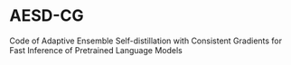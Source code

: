 # AESD-CG
 Code of Adaptive Ensemble Self-distillation with Consistent Gradients for Fast Inference of Pretrained Language Models
